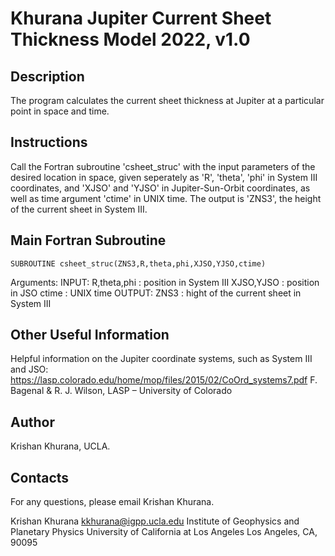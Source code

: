 # Khurana Jupiter Current Sheet Thickness Model 2022, v1.0

## Description

The program calculates the current sheet thickness at Jupiter at a particular point in space and time.

## Instructions

Call the Fortran subroutine 'csheet_struc' with the input parameters of the desired location in space, given seperately as 'R', 'theta', 'phi' in System III coordinates, and 'XJSO' and 'YJSO' in Jupiter-Sun-Orbit coordinates, as well as time argument 'ctime' in UNIX time. The output is 'ZNS3', the height of the current sheet in System III.

## Main Fortran Subroutine

``` Fortran
SUBROUTINE csheet_struc(ZNS3,R,theta,phi,XJSO,YJSO,ctime)
```

Arguments:
	 INPUT:  R,theta,phi : position in System III
             XJSO,YJSO   : position in JSO
             ctime       : UNIX time
     OUTPUT: ZNS3        : hight of the current sheet in System III

## Other Useful Information
Helpful information on the Jupiter coordinate systems, such as System III and JSO:
https://lasp.colorado.edu/home/mop/files/2015/02/CoOrd_systems7.pdf
F. Bagenal & R. J. Wilson, LASP – University of Colorado

## Author
Krishan Khurana, UCLA.

## Contacts
For any questions, please email Krishan Khurana.

Krishan Khurana
kkhurana@igpp.ucla.edu
Institute of Geophysics and Planetary Physics
University of California at Los Angeles
Los Angeles, CA, 90095
